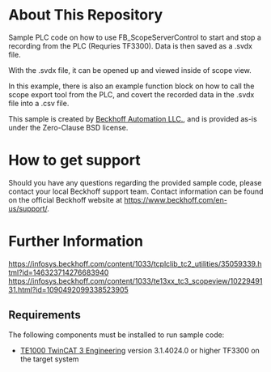 # About This Repository

Sample PLC code on how to use FB_ScopeServerControl to start and stop a recording from the PLC (Requries TF3300).
Data is then saved as a .svdx file. 

With the .svdx file, it can be opened up and viewed inside of scope view.

In this example, there is also an example function block on how to call the scope export tool from the PLC, and covert the recorded data in the .svdx file into a .csv file. 

This sample is created by [Beckhoff Automation LLC.](https://www.beckhoff.com/en-us/), and is provided as-is under the Zero-Clause BSD license.

# How to get support

Should you have any questions regarding the provided sample code, please contact your local Beckhoff support team. Contact information can be found on the official Beckhoff website at https://www.beckhoff.com/en-us/support/.

# Further Information
https://infosys.beckhoff.com/content/1033/tcplclib_tc2_utilities/35059339.html?id=146323714276683940
https://infosys.beckhoff.com/content/1033/te13xx_tc3_scopeview/1022949131.html?id=1090492099338523905

## Requirements

The following components must be installed to run sample code:

- [TE1000 TwinCAT 3 Engineering](https://www.beckhoff.com/en-en/products/automation/twincat/te1xxx-twincat-3-engineering/te1000.html) version 3.1.4024.0 or higher
TF3300 on the target system
